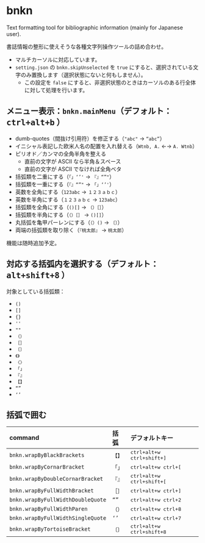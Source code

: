 # bnkn

Text formatting tool for bibliographic information (mainly for Japanese user).

書誌情報の整形に使えそうな各種文字列操作ツールの詰め合わせ。

+ マルチカーソルに対応しています。
+ `setting.json` の `bnkn.skipUnselected` を `true` にすると、選択されている文字のみ置換します（選択状態にないと何もしません）。
    + この設定を `false` にすると、非選択状態のときはカーソルのある行全体に対して処理を行います。

## メニュー表示：`bnkn.mainMenu`（デフォルト： <kbd>ctrl+alt+b</kbd> ）

+ dumb-quotes（間抜け引用符）を修正する（`"abc"` → `“abc”`）
+ イニシャル表記した欧米人名の配置を入れ替える（`Wtnb, A.` ←→ `A. Wtnb`）
+ ピリオド／カンマの全角半角を整える
    + 直前の文字が ASCII なら半角＆スペース
    + 直前の文字が ASCII でなければ全角ベタ
+ 括弧類を二重にする（`「」‘’'` → `『』“”"`）
+ 括弧類を一重にする（`『』“”"` → `「」‘’'`）
+ 英数を全角にする（`123abc` → `１２３ａｂｃ`）
+ 英数を半角にする（`１２３ａｂｃ` → `123abc`）
+ 括弧類を全角にする（`()[]` → `（）［］`）
+ 括弧類を半角にする（`（）［］` → `()[]`）
+ 丸括弧を亀甲パーレンにする（`（）()` →  `〔〕`）
+ 両端の括弧類を取り除く（`『桃太郎』` → `桃太郎`）

機能は随時追加予定。

## 対応する括弧内を選択する（デフォルト： <kbd>alt+shift+8</kbd> ）


対象としている括弧類：

+ `()`
+ `[]`
+ `{}`
+ `''`
+ `""`
+ `（）`
+ `［］`
+ `〔〕`
+ `《》`
+ `〈〉`
+ `「」`
+ `『』`
+ `【】`
+ `“”`
+ `‘’`

## 括弧で囲む

| command | 括弧 | デフォルトキー|
| :--- | :--- | :--- |
| `bnkn.wrapByBlackBrackets` | `【】`| <kbd>ctrl+alt+w ctrl+shift+]</kbd> |
| `bnkn.wrapByCornarBracket` | `「」`| <kbd>ctrl+alt+w ctrl+[</kbd> |
| `bnkn.wrapByDoubleCornarBracket` | `『』`| <kbd>ctrl+alt+w ctrl+shift+[</kbd> |
| `bnkn.wrapByFullWidthBracket` | `［］`| <kbd>ctrl+alt+w ctrl+]</kbd> |
| `bnkn.wrapByFullWidthDoubleQuote` | `“”`| <kbd>ctrl+alt+w ctrl+2</kbd> |
| `bnkn.wrapByFullWidthParen` | `（）`| <kbd>ctrl+alt+w ctrl+8</kbd> |
| `bnkn.wrapByFullWidthSingleQuote` | `‘’`| <kbd>ctrl+alt+w ctrl+7</kbd> |
| `bnkn.wrapByTortoiseBracket` | `〔〕`| <kbd>ctrl+alt+w ctrl+shift+8</kbd> |
